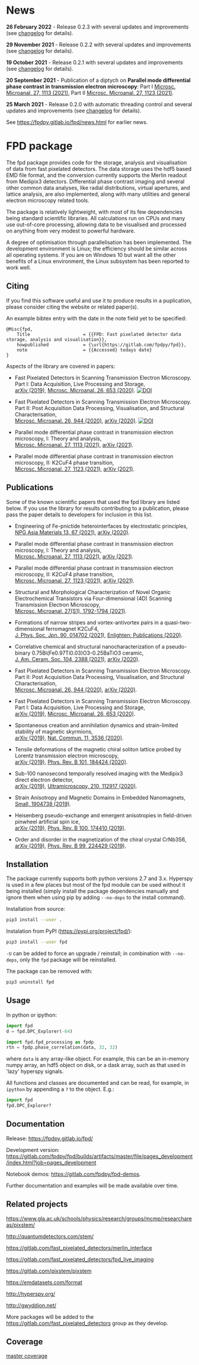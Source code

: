 
News
====
**26 February 2022** - Release 0.2.3 with several updates and improvements (see [changelog](https://fpdpy.gitlab.io/fpd/changelog.html) for details).

**29 November 2021** - Release 0.2.2 with several updates and improvements (see [changelog](https://fpdpy.gitlab.io/fpd/changelog.html) for details).

**19 October 2021** - Release 0.2.1 with several updates and improvements (see [changelog](https://fpdpy.gitlab.io/fpd/changelog.html) for details).

**20 September 2021** - Publication of a diptych on **Parallel mode differential phase contrast in transmission electron microscopy**: Part I [Microsc. Microanal. 27, 1113 (2021)](https://doi.org/10.1017/S1431927621012551), Part II [Microsc. Microanal. 27, 1123 (2021)](https://www.doi.org/10.1017/S1431927621012575).

**25 March 2021** - Release 0.2.0 with automatic threading control and several updates and improvements (see [changelog](https://fpdpy.gitlab.io/fpd/changelog.html) for details).

See https://fpdpy.gitlab.io/fpd/news.html for earlier news.


FPD package
===========
The fpd package provides code for the storage, analysis and visualisation
of data from fast pixelated detectors. The data storage uses the hdf5 based 
EMD file format, and the conversion currently supports the Merlin readout from 
Medipix3 detectors. Differential phase contrast imaging and several other common
data analyses, like radial distributions, virtual apertures, and lattice analysis,
are also implemented, along with many utilities and general electron microscopy
related tools.

The package is relatively lightweight, with most of its few dependencies being
standard scientific libraries. All calculations run on CPUs and many use 
out-of-core processing, allowing data to be visualised and processed on anything
from very modest to powerful hardware.

A degree of optimisation through parallelisation has been implemented. The 
development environment is Linux; the efficiency should be similar across all
operating systems. If you are on Windows 10 but want all the other benefits of a
Linux environment, the Linux subsystem has been reported to work well.


Citing
------
If you find this software useful and use it to produce results in a 
puplication, please consider citing the website or related paper(s).

An example bibtex entry with the date in the note field yet to be specified:

```
@Misc{fpd,
    Title                    = {{FPD: Fast pixelated detector data storage, analysis and visualisation}},
    howpublished             = {\url{https://gitlab.com/fpdpy/fpd}},
    note                     = {{Accessed} todays date}
}
```

Aspects of the library are covered in papers:

- Fast Pixelated Detectors in Scanning Transmission Electron Microscopy. Part I: Data Acquisition, Live Processing and Storage,\
[arXiv (2019)](https://arxiv.org/abs/1911.11560), [Microsc. Microanal. 26, 653 (2020)](https://doi.org/10.1017/S1431927620001713).
[![DOI](https://zenodo.org/badge/DOI/10.5281/zenodo.3479124.svg)](https://doi.org/10.5281/zenodo.3479124)

- Fast Pixelated Detectors in Scanning Transmission Electron Microscopy. Part II: Post Acquisition Data Processing, Visualisation, and Structural Characterisation,\
[Microsc. Microanal. 26, 944 (2020)](https://doi.org/10.1017/S1431927620024307), [arXiv (2020)](https://arxiv.org/abs/2004.02777).
[![DOI](https://zenodo.org/badge/DOI/10.5281/zenodo.3903517.svg)](https://doi.org/10.5281/zenodo.3903517)

- Parallel mode differential phase contrast in transmission electron microscopy, I: Theory and analysis,\
[Microsc. Microanal. 27, 1113 (2021)](https://doi.org/10.1017/S1431927621012551), [arXiv (2021)](https://arxiv.org/abs/2104.06769).

- Parallel mode differential phase contrast in transmission electron microscopy, II: K2CuF4 phase transition,\
[Microsc. Microanal. 27, 1123 (2021)](https://doi.org/10.1017/S1431927621012575), [arXiv (2021)](https://arxiv.org/abs/2107.06280).


Publications
------------
Some of the known scientific papers that used the fpd library are listed below.
If you use the library for results contributing to a publication, please pass
the paper details to developers for inclusion in this list.

- Engineering of Fe-pnictide heterointerfaces by electrostatic principles,\
[NPG Asia Materials 13, 67 (2021)](https://doi.org/10.1038/s41427-021-00336-6), [arXiv (2020)](https://arxiv.org/abs/2009.04799).

- Parallel mode differential phase contrast in transmission electron microscopy, I: Theory and analysis,\
[Microsc. Microanal. 27, 1113 (2021)](https://doi.org/10.1017/S1431927621012551), [arXiv (2021)](https://arxiv.org/abs/2104.06769).

- Parallel mode differential phase contrast in transmission electron microscopy, II: K2CuF4 phase transition,\
[Microsc. Microanal. 27, 1123 (2021)](https://doi.org/10.1017/S1431927621012575), [arXiv (2021)](https://arxiv.org/abs/2107.06280).

- Structural and Morphological Characterization of Novel Organic Electrochemical Transistors via Four-dimensional (4D) Scanning Transmission Electron Microscopy,\
[Microsc. Microanal. 27(S1), 1792-1794 (2021)](https://www.doi.org/10.1017/S1431927621006553).

- Formations of narrow stripes and vortex-antivortex pairs in a quasi-two-dimensional ferromagnet K2CuF4,\
[J. Phys. Soc. Jpn. 90, 014702 (2021)](https://doi.org/10.7566/JPSJ.90.014702), [Enlighten: Publications (2020)](http://eprints.gla.ac.uk/224185/).

- Correlative chemical and structural nanocharacterization of a pseudo-binary 0.75Bi(Fe0.97Ti0.03)O3-0.25BaTiO3 ceramic,\
[J. Am. Ceram. Soc. 104, 2388 (2021)](https://doi.org/10.1111/jace.17599), [arXiv (2020)](https://arxiv.org/abs/2010.10975).

- Fast Pixelated Detectors in Scanning Transmission Electron Microscopy. Part II: Post Acquisition Data Processing, Visualisation, and Structural Characterisation,\
[Microsc. Microanal. 26, 944 (2020)](https://doi.org/10.1017/S1431927620024307), [arXiv (2020)](https://arxiv.org/abs/2004.02777).

- Fast Pixelated Detectors in Scanning Transmission Electron Microscopy. Part I: Data Acquisition, Live Processing and Storage,\
[arXiv (2019)](https://arxiv.org/abs/1911.11560), [Microsc. Microanal. 26, 653 (2020)](https://doi.org/10.1017/S1431927620001713).

- Spontaneous creation and annihilation dynamics and strain-limited stability of magnetic skyrmions,\
[arXiv (2019)](https://arxiv.org/abs/1911.10094), [Nat. Commun. 11, 3536 (2020)](https://doi.org/10.1038/s41467-020-17338-7).

- Tensile deformations of the magnetic chiral soliton lattice probed by Lorentz transmission electron microscopy,\
[arXiv (2019)](https://arxiv.org/abs/1911.09634), [Phys. Rev. B 101, 184424 (2020)](https://dx.doi.org/10.1103/PhysRevB.101.184424).

- Sub-100 nanosecond temporally resolved imaging with the Medipix3 direct electron detector,\
[arXiv (2019)](https://arxiv.org/abs/1905.11884), [Ultramicroscopy, 210, 112917 (2020)](https://doi.org/10.1016/j.ultramic.2019.112917).

- Strain Anisotropy and Magnetic Domains in Embedded Nanomagnets,\
[Small, 1904738 (2019)](https://doi.org/10.1002/smll.201904738).

- Heisenberg pseudo-exchange and emergent anisotropies in field-driven pinwheel artificial spin ice,\
[arXiv (2019)](https://arxiv.org/abs/1908.10626), [Phys. Rev. B 100, 174410 (2019)](https://doi.org/10.1103/PhysRevB.100.174410).

- Order and disorder in the magnetization of the chiral crystal CrNb3S6,\
[arXiv (2019)](https://arxiv.org/abs/1903.09519), [Phys. Rev. B 99, 224429 (2019)](https://doi.org/10.1103/PhysRevB.99.224429).


Installation
------------
The package currently supports both python versions 2.7 and 3.x. Hyperspy is
used in a few places but most of the fpd module can be used without it being 
installed (simply install the package dependencies manually and ignore them when
using pip by adding ``--no-deps`` to the install command).

Installation from source:

```bash
pip3 install --user .
```

Instalation from PyPI (https://pypi.org/project/fpd/):

```bash
pip3 install --user fpd
```

``-U`` can be added to force an upgrade / reinstall; in combination with ``--no-deps``,
only the ``fpd`` package will be reinstalled.

The package can be removed with:

```bash
pip3 uninstall fpd
```


Usage
-----
In python or ipython:

```python
import fpd
d = fpd.DPC_Explorer(-64)
```

```python
import fpd.fpd_processing as fpdp
rtn = fpdp.phase_correlation(data, 32, 32)
```
where `data` is any array-like object. For example, this can be an in-memory 
numpy array, an hdf5 object on disk, or a dask array, such as that used in 
'lazy' hyperspy signals.

All functions and classes are documented and can be read, for example, in `ipython`
by appending a `?` to the object. E.g.:

```python
import fpd
fpd.DPC_Explorer?
```

Documentation
-------------
Release: https://fpdpy.gitlab.io/fpd/

Development version: https://gitlab.com/fpdpy/fpd/builds/artifacts/master/file/pages_development/index.html?job=pages_development

Notebook demos: https://gitlab.com/fpdpy/fpd-demos.

Further documentation and examples will be made available over time.


Related projects
----------------

https://www.gla.ac.uk/schools/physics/research/groups/mcmp/researchareas/pixstem/

http://quantumdetectors.com/stem/

https://gitlab.com/fast_pixelated_detectors/merlin_interface

https://gitlab.com/fast_pixelated_detectors/fpd_live_imaging

https://gitlab.com/pixstem/pixstem

https://emdatasets.com/format

http://hyperspy.org/

http://gwyddion.net/

More packages will be added to the https://gitlab.com/fast_pixelated_detectors
group as they develop.


Coverage
--------
[master coverage](https://gitlab.com/fpdpy/fpd/builds/artifacts/master/file/coverage.txt?job=test:p3)


